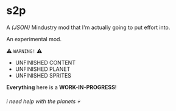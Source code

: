 # s2p

A _(JSON)_ Mindustry mod that I'm actually going to put effort into.

An experimental mod.

:warning: ```WARNING!``` :warning:
- UNFINISHED CONTENT
- UNFINISHED PLANET
- UNFINISHED SPRITES

**Everything** here is a **WORK-IN-PROGRESS**!

###### i need help with the planets :skull:
